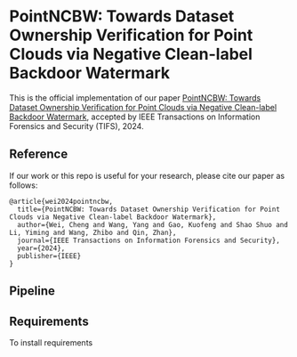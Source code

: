 # PointNCBW: Towards Dataset Ownership Verification for Point Clouds via Negative Clean-label Backdoor Watermark

This is the official implementation of our paper [PointNCBW: Towards Dataset Ownership Verification for Point Clouds via Negative Clean-label Backdoor Watermark](https://ieeexplore.ieee.org/abstract/document/10745757/), accepted by IEEE Transactions on Information Forensics and Security (TIFS), 2024. 



## Reference

If our work or this repo is useful for your research, please cite our paper as follows:

```
@article{wei2024pointncbw,
  title={PointNCBW: Towards Dataset Ownership Verification for Point Clouds via Negative Clean-label Backdoor Watermark},
  author={Wei, Cheng and Wang, Yang and Gao, Kuofeng and Shao Shuo and Li, Yiming and Wang, Zhibo and Qin, Zhan},
  journal={IEEE Transactions on Information Forensics and Security},
  year={2024},
  publisher={IEEE}
}
```

## Pipeline

## Requirements

To install requirements



